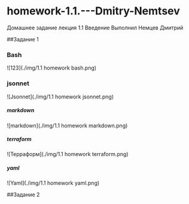 # homework-1.1.---Dmitry-Nemtsev
Домашнее задание лекция 1.1 Введение
Выполнил Немцев Дмитрий

##Задание 1
### Bash

![123](./img/1.1 homework bash.png)
### jsonnet

![Jsonnet](./img/1.1 homework jsonnet.png)
##### markdown

![markdown](./img/1.1 homework markdown.png)
##### terraform
![Терраформ](./img/1.1 homework terraform.png)
##### yaml

![Yaml](./img/1.1 homework yaml.png)

##Задание 2

